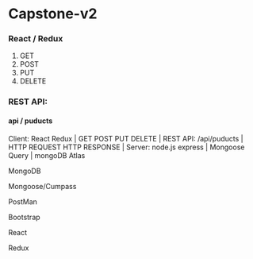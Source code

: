 # Capstone-v2
### React / Redux

1. GET
2. POST
3. PUT
4. DELETE

### REST API:
#### api / puducts

Client:
React
Redux
|
GET
POST
PUT
DELETE
|
REST API:
/api/puducts
|
HTTP REQUEST
HTTP RESPONSE
|
Server:
node.js
express
|
Mongoose Query
|
mongoDB Atlas


MongoDB

Mongoose/Cumpass

PostMan

Bootstrap

React

Redux